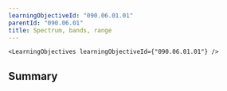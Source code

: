 ```yaml
---
learningObjectiveId: "090.06.01.01"
parentId: "090.06.01"
title: Spectrum, bands, range
---
```


```tsx eval
<LearningObjectives learningObjectiveId={"090.06.01.01"} />
```

## Summary
